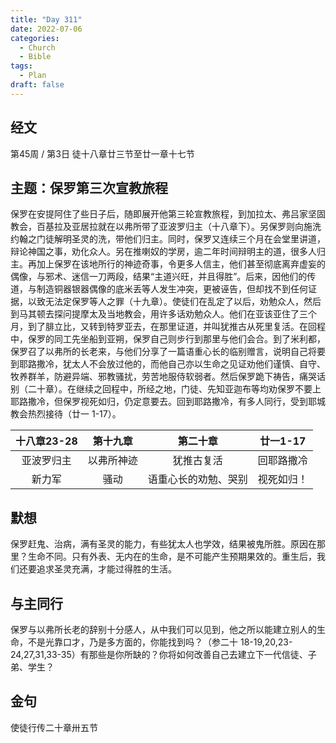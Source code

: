 ```yaml
---
title: "Day 311"
date: 2022-07-06
categories:
  - Church
  - Bible
tags:
  - Plan
draft: false
---
```


## 经文
第45周 / 第3日 徒十八章廿三节至廿一章十七节

## 主题：保罗第三次宣教旅程
保罗在安提阿住了些日子后，随即展开他第三轮宣教旅程，到加拉太、弗吕家坚固教会，百基拉及亚居拉就在以弗所带了亚波罗归主（十八章下）。另保罗则向施洗约翰之门徒解明圣灵的洗，带他们归主。同时，保罗又连续三个月在会堂里讲道，辩论神国之事，劝化众人。另在推喇奴的学房，逾二年时间辩明主的道，很多人归主。再加上保罗在该地所行的神迹奇事，令更多人信主，他们甚至彻底离弃虚妄的偶像，与邪术、迷信一刀两段，结果“主道兴旺，并且得胜”。后来，因他们的传道，与制造铜器银器偶像的底米丢等人发生冲突，更被诬告，但却找不到任何证据，以致无法定保罗等人之罪（十九章）。使徒们在乱定了以后，劝勉众人，然后到马其顿去探问提摩太及当地教会，用许多话劝勉众人。他们在亚该亚住了三个月，到了腓立比，又转到特罗亚去，在那里证道，并叫犹推古从死里复活。在回程中，保罗的同工先坐船到亚朔，保罗自己则步行到那里与他们会合。到了米利都，保罗召了以弗所的长老来，与他们分享了一篇语重心长的临别赠言，说明自己将要到耶路撒冷，犹太人不会放过他的，而他自己亦以生命之见证劝他们谨慎、自守、牧养群羊，防避异端、邪教骚扰，劳苦地服侍软弱者。然后保罗跪下祷告，痛哭话别（二十章）。在继续之回程中，所经之地，门徒、先知亚迦布等均劝保罗不要上耶路撒冷，但保罗视死如归，仍定意要去。回到耶路撒冷，有多人同行，受到耶城教会热烈接待（廿一  1-17）。

|  十八章23-28  |  第十九章   |     第二十章     |  廿一1-17  |
|:----------:|:-------:|:------------:|:--------:|
|   亚波罗归主    |  以弗所神迹  |    犹推古复活     |  回耶路撒冷   |
|    新力军     |   骚动    |  语重心长的劝勉、哭别  |  视死如归！   |

## 默想
保罗赶鬼、治病，满有圣灵的能力，有些犹太人也学效，结果被鬼所胜。原因在那里？生命不同。只有外表、无内在的生命，是不可能产生预期果效的。重生后，我们还要追求圣灵充满，才能过得胜的生活。

## 与主同行
保罗与以弗所长老的辞别十分感人，从中我们可以见到，他之所以能建立别人的生命，不是光靠口才，乃是多方面的，你能找到吗？（参二十  18-19,20,23-24,27,31,33-35）有那些是你所缺的？你将如何改善自己去建立下一代信徒、子弟、学生？

## 金句
使徒行传二十章卅五节

[comment]: <> (## 附录)

